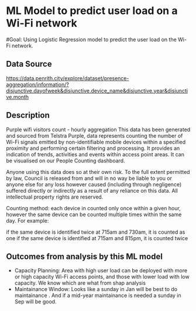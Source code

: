 # ML Model to predict user load on a Wi-Fi network

#Goal: Using Logistic Regression model to predict the user load on the Wi-Fi network. 

## Data Source

https://data.penrith.city/explore/dataset/presence-aggregation/information/?disjunctive.dayofweek&disjunctive.device_name&disjunctive.year&disjunctive.month 

## Description

Purple wifi visitors count - hourly aggregation This data has been generated and sourced from Telstra Purple, data represents counting the number of Wi-Fi signals emitted by non-identifiable mobile devices within a specified proximity and performing certain filtering and processing. It provides an indication of trends, activities and events within access point areas. It can be visualised on our People Counting dashboard.

Anyone using this data does so at their own risk. To the full extent permitted by law, Council is released from and will in no way be liable to you or anyone else for any loss however caused (including through negligence) suffered directly or indirectly as a result of any reliance on this data. All intellectual property rights are reserved.

Counting method: each device in counted only once within a given hour, however the same device can be counted multiple times within the same day. For example:

if the same device is identified twice at 715am and 730am, it is counted as one if the same device is identified at 715am and 815pm, it is counted twice

## Outcomes from analysis by this ML model

  * Capacity Planning: Area with high user load can be deployed with more or high capacity Wi-Fi access points, and those with lower load with low capacity. We know which are what from shap analysis
  * Maintainance Window: Looks like a sunday in Jan will be best to do maintainance . And if a mid-year maintainance is needed a sunday in Sep will be good.
